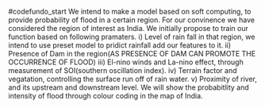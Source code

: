 #codefundo_start
We intend to make a model based on soft computing, to provide probability of flood in a certain region.
For our convinence we have considered the region of interest as India.
We initially propose to train our function based on following pramaters.
      i) Level of rain fall in that region, we intend to use preset model to pridict rainfall add our features to it.
      ii) Presence of Dam in the region(AS PRESENCE OF DAM CAN PROMOTE THE OCCURRENCE OF FLOOD)
      iii) El-nino winds and La-nino effect, through measurement of SOI(southern oscillation index).
      iv) Terrain factor and vegatation, controlling the surface run off of rain water.
      v) Proximity of river, and its upstream and downstream level.
We will show the probabitlity and intensity of flood through colour coding in the map of India.
